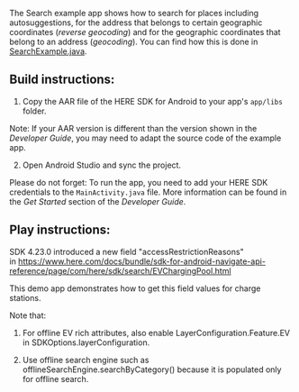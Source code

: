 The Search example app shows how to search for places including autosuggestions, for the address that belongs to certain geographic coordinates (_reverse geocoding_) and for the geographic coordinates that belong to an address (_geocoding_). You can find how this is done in [SearchExample.java](app/src/main/java/com/here/search/SearchExample.java).

Build instructions:
-------------------

1) Copy the AAR file of the HERE SDK for Android to your app's `app/libs` folder.

Note: If your AAR version is different than the version shown in the _Developer Guide_, you may need to adapt the source code of the example app.

2) Open Android Studio and sync the project.

Please do not forget: To run the app, you need to add your HERE SDK credentials to the `MainActivity.java` file. More information can be found in the _Get Started_ section of the _Developer Guide_.

Play instructions:
-------------------

SDK 4.23.0 introduced a new field "accessRestrictionReasons" in https://www.here.com/docs/bundle/sdk-for-android-navigate-api-reference/page/com/here/sdk/search/EVChargingPool.html

This demo app demonstrates how to get this field values for charge stations.

Note that:

1) For offline EV rich attributes, also enable LayerConfiguration.Feature.EV in SDKOptions.layerConfiguration.

2) Use offline search engine such as offlineSearchEngine.searchByCategory() because it is populated only for offline search.
